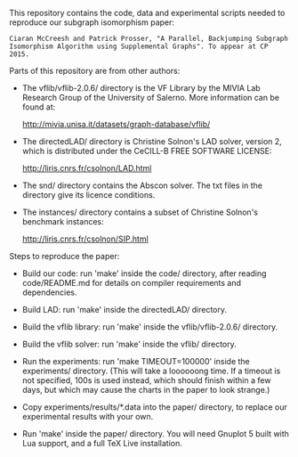 This repository contains the code, data and experimental scripts needed to
reproduce our subgraph isomorphism paper:

    Ciaran McCreesh and Patrick Prosser, "A Parallel, Backjumping Subgraph
    Isomorphism Algorithm using Supplemental Graphs". To appear at CP 2015.

Parts of this repository are from other authors:

 * The vflib/vflib-2.0.6/ directory is the VF Library by the MIVIA Lab Research
   Group of the University of Salerno. More information can be found at:

    http://mivia.unisa.it/datasets/graph-database/vflib/

 * The directedLAD/ directory is Christine Solnon's LAD solver, version 2,
   which is distributed under the CeCILL-B FREE SOFTWARE LICENSE:

    http://liris.cnrs.fr/csolnon/LAD.html

 * The snd/ directory contains the Abscon solver. The txt files in the
   directory give its licence conditions.

 * The instances/ directory contains a subset of Christine Solnon's benchmark
   instances:

    http://liris.cnrs.fr/csolnon/SIP.html

Steps to reproduce the paper:

 * Build our code: run 'make' inside the code/ directory, after reading
   code/README.md for details on compiler requirements and dependencies.

 * Build LAD: run 'make' inside the directedLAD/ directory.

 * Build the vflib library: run 'make' inside the vflib/vflib-2.0.6/ directory.

 * Build the vflib solver: run 'make' inside the vflib/ directory.

 * Run the experiments: run 'make TIMEOUT=100000' inside the experiments/
   directory. (This will take a loooooong time. If a timeout is not specified,
   100s is used instead, which should finish within a few days, but which may
    cause the charts in the paper to look strange.)

 * Copy experiments/results/*.data into the paper/ directory, to replace our
   experimental results with your own.

 * Run 'make' inside the paper/ directory. You will need Gnuplot 5 built with
   Lua support, and a full TeX Live installation.

